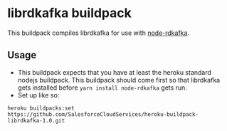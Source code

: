 # librdkafka buildpack

This buildpack compiles librdkafka for use with [node-rdkafka](https://github.com/Blizzard/node-rdkafka).

## Usage

  * This buildpack expects that you have at least the heroku standard nodejs buildpack. This buildpack should come first so that librdkafka gets installed before `yarn install node-rdkafka` gets run.
  * Set up like so:
  ```
  heroku buildpacks:set https://github.com/SalesforceCloudServices/heroku-buildpack-librdkafka-1.0.git
  ```


